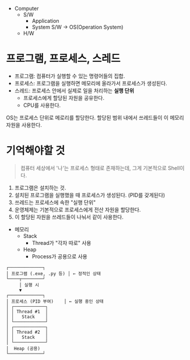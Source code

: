 - Computer
	- S/W
		- Application
		- System S/W -> OS(Operation System)
	- H/W

# 프로그램, 프로세스, 스레드
- 프로그램: 컴퓨터가 실행할 수 있는 명령어들의 집합.
- 프로세스: 프로그램을 실행하면 메모리에 올라가서 프로세스가 생성된다.
- 스레드: 프로세스 안에서 실제로 일을 처리하는 **실행 단위**
	- 프로세스에게 할당된 자원을 공유한다.
	- CPU를 사용한다.

OS는 프로세스 단위로 메로리를 할당한다.
할당된 범위 내에서 쓰레드들이 이 메모리 자원을 사용한다.


# 기억해야할 것
>컴퓨터 세상에서 '나'는 프로세스 형태로 존재하는데, 그게 기본적으로 Shell이다.



1. 프로그램은 설치하는 것.
2. 설치된 프로그램을 실행했을 때 프로세스가 생성된다. (PID를 갖게된다)
3. 쓰레드는 프로세스에 속한 "실행 단위"
4. 운영체제는 기본적으로 프로세스에게 전산 자원을 할당한다.
5. 이 할당된 자원을 쓰레드들이 나눠서 같이 사용한다.

- 메모리
	- Stack
		- Thread가 "각자 따로" 사용
	- Heap
		- Process가 공용으로 사용

```
┌─────────────┐
│ 프로그램 (.exe, .py 등) │ ← 정적인 상태
└────┬────────┘
     │ 실행 시
     ▼
┌─────────────┐
│ 프로세스 (PID 부여)    │ ← 실행 중인 상태
│ ┌────────────┐
│ │ Thread #1  │
│ │   Stack    │
│ └────────────┘
│ ┌────────────┐
│ │ Thread #2  │
│ │   Stack    │
│ └────────────┘
│  Heap (공용)
└─────────────┘
```